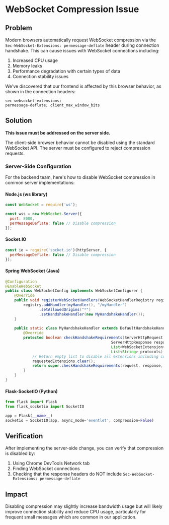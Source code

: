 # WebSocket Compression Issue

## Problem

Modern browsers automatically request WebSocket compression via the `Sec-WebSocket-Extensions: permessage-deflate` header during connection handshake. This can cause issues with WebSocket connections including:

1. Increased CPU usage
2. Memory leaks
3. Performance degradation with certain types of data
4. Connection stability issues

We've discovered that our frontend is affected by this browser behavior, as shown in the connection headers:

```
sec-websocket-extensions:
permessage-deflate; client_max_window_bits
```

## Solution

**This issue must be addressed on the server side.**

The client-side browser behavior cannot be disabled using the standard WebSocket API. The server must be configured to reject compression requests.

### Server-Side Configuration

For the backend team, here's how to disable WebSocket compression in common server implementations:

#### Node.js (ws library)
```javascript
const WebSocket = require('ws');

const wss = new WebSocket.Server({
  port: 8080,
  perMessageDeflate: false // Disable compression
});
```

#### Socket.IO
```javascript
const io = require('socket.io')(httpServer, {
  perMessageDeflate: false // Disable compression
});
```

#### Spring WebSocket (Java)
```java
@Configuration
@EnableWebSocket
public class WebSocketConfig implements WebSocketConfigurer {
    @Override
    public void registerWebSocketHandlers(WebSocketHandlerRegistry registry) {
        registry.addHandler(myHandler(), "/myHandler")
               .setAllowedOrigins("*")
               .setHandshakeHandler(new MyHandshakeHandler());
    }
    
    public static class MyHandshakeHandler extends DefaultHandshakeHandler {
        @Override
        protected boolean checkHandshakeRequirements(ServerHttpRequest request,
                                               ServerHttpResponse response,
                                               List<WebSocketExtension> requestedExtensions,
                                               List<String> protocols) {
            // Return empty list to disable all extensions including compression
            requestedExtensions.clear();
            return super.checkHandshakeRequirements(request, response, requestedExtensions, protocols);
        }
    }
}
```

#### Flask-SocketIO (Python)
```python
from flask import Flask
from flask_socketio import SocketIO

app = Flask(__name__)
socketio = SocketIO(app, async_mode='eventlet', compression=False)
```

## Verification

After implementing the server-side change, you can verify that compression is disabled by:

1. Using Chrome DevTools Network tab
2. Finding WebSocket connections
3. Checking that the response headers do NOT include `Sec-WebSocket-Extensions: permessage-deflate`

## Impact

Disabling compression may slightly increase bandwidth usage but will likely improve connection stability and reduce CPU usage, particularly for frequent small messages which are common in our application.